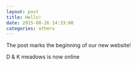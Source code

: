 ```yaml
---
layout: post
title: Hello!
date: 2015-08-26 14:33:00
categories: others
---
```


The post marks the beginning of our new website! 

D & K meadows is now online
